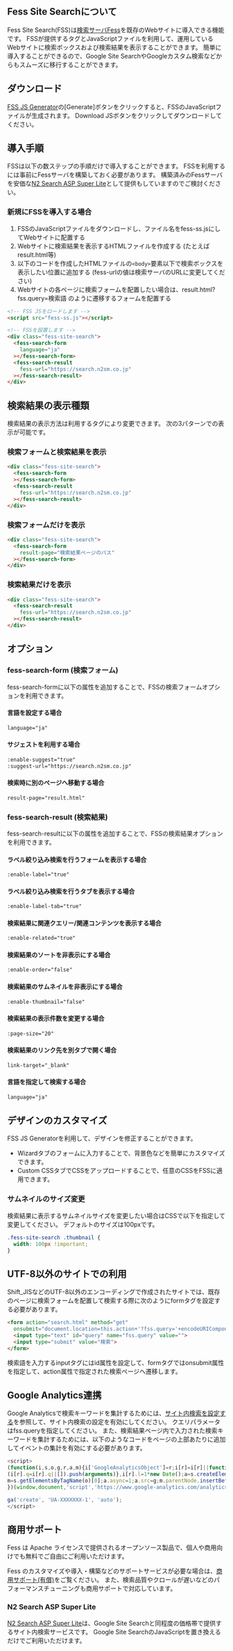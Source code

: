 ## Fess Site Searchについて

Fess Site Search(FSS)は[検索サーバFess](http://fess.codelibs.org/ja/)を既存のWebサイトに導入できる機能です。
FSSが提供するタグとJavaScriptファイルを利用して、運用しているWebサイトに検索ボックスおよび検索結果を表示することができます。
簡単に導入することができるので、Google Site SearchやGoogleカスタム検索などからもスムーズに移行することができます。

## ダウンロード

[FSS JS Generator](/generator)の[Generate]ボタンをクリックすると、FSSのJavaScriptファイルが生成されます。
Download JSボタンをクリックしてダウンロードしてください。

## 導入手順

FSSは以下の数ステップの手順だけで導入することができます。
FSSを利用するには事前にFessサーバを構築しておく必要があります。
構築済みのFessサーバを安価な[N2 Search ASP Super Lite](https://www.n2sm.net/services/n2search-asp-lite.html)として提供もしていますのでご検討ください。

### 新規にFSSを導入する場合

1. FSSのJavaScriptファイルをダウンロードし、ファイル名をfess-ss.jsにしてWebサイトに配置する
1. Webサイトに検索結果を表示するHTMLファイルを作成する (たとえばresult.html等)
1. 以下のコードを作成したHTMLファイルの`<body>`要素以下で検索ボックスを表示したい位置に追加する (fess-urlの値は検索サーバのURLに変更してください)
1. Webサイトの各ページに検索フォームを配置したい場合は、result.html?fss.query=検索語 のように遷移するフォームを配置する

```html
<!-- FSS JSをロードします -->
<script src="fess-ss.js"></script>

<!-- FSSを設置します -->
<div class="fess-site-search">
  <fess-search-form
    language="ja"
  ></fess-search-form>
  <fess-search-result
    fess-url="https://search.n2sm.co.jp"
  ></fess-search-result>
</div>
```

## 検索結果の表示種類

検索結果の表示方法は利用するタグにより変更できます。
次の3パターンでの表示が可能です。

### 検索フォームと検索結果を表示
```html
<div class="fess-site-search">
  <fess-search-form
  ></fess-search-form>
  <fess-search-result
    fess-url="https://search.n2sm.co.jp"
  ></fess-search-result>
</div>
```

### 検索フォームだけを表示
```html
<div class="fess-site-search">
  <fess-search-form
    result-page="検索結果ページのパス"
  ></fess-search-form>
</div>
```

### 検索結果だけを表示
```html
<div class="fess-site-search">
  <fess-search-result
    fess-url="https://search.n2sm.co.jp"
  ></fess-search-result>
</div>
```

## オプション

### fess-search-form (検索フォーム)
fess-search-formに以下の属性を追加することで、FSSの検索フォームオプションを利用できます。

#### 言語を設定する場合
```html
language="ja"
```

#### サジェストを利用する場合
```html
:enable-suggest="true"
:suggest-url="https://search.n2sm.co.jp"
```

#### 検索時に別のページへ移動する場合
```html
result-page="result.html"
```

### fess-search-result (検索結果)
fess-search-resultに以下の属性を追加することで、FSSの検索結果オプションを利用できます。

#### ラベル絞り込み検索を行うフォームを表示する場合
```html
:enable-label="true"
```

#### ラベル絞り込み検索を行うタブを表示する場合
```html
:enable-label-tab="true"
```

#### 検索結果に関連クエリー/関連コンテンツを表示する場合
```html
:enable-related="true"
```

#### 検索結果のソートを非表示にする場合
```html
:enable-order="false"
```

#### 検索結果のサムネイルを非表示にする場合
```html
:enable-thumbnail="false"
```

#### 検索結果の表示件数を変更する場合
```html
:page-size="20"
```

#### 検索結果のリンク先を別タブで開く場合
```html
link-target="_blank"
```

#### 言語を指定して検索する場合
```html
language="ja"
```

## デザインのカスタマイズ

FSS JS Generatorを利用して、デザインを修正することができます。

* Wizardタブのフォームに入力することで、背景色などを簡単にカスタマイズできます。
* Custom CSSタブでCSSをアップロードすることで、任意のCSSをFSSに適用できます。

### サムネイルのサイズ変更

検索結果に表示するサムネイルサイズを変更したい場合はCSSで以下を指定して変更してください。
デフォルトのサイズは100pxです。

```css
.fess-site-search .thumbnail {
  width: 100px !important;
}
```

## UTF-8以外のサイトでの利用

Shift\_JISなどのUTF-8以外のエンコーディングで作成されたサイトでは、既存のページに検索フォームを配置して検索する際に次のようにformタグを設定する必要があります。

```html
<form action="search.html" method="get"
  onsubmit="document.location=this.action+'?fss.query='+encodeURIComponent(document.getElementById('query').value);return false">
  <input type="text" id="query" name="fss.query" value="">
  <input type="submit" value="検索">
</form>
```

検索語を入力するinputタグにはid属性を設定して、formタグではonsubmit属性を指定して、action属性で指定された検索ページへ遷移します。


## Google Analytics連携

Google Analyticsで検索キーワードを集計するためには、[サイト内検索を設定する](https://support.google.com/analytics/answer/1012264)を参照して、サイト内検索の設定を有効にしてください。
クエリパラメータはfss.queryを指定してください。
また、検索結果ページ内で入力された検索キーワードを集計するためには、以下のようなコードをページの上部あたりに追加してイベントの集計を有効にする必要があります。
```javascript
<script>
(function(i,s,o,g,r,a,m){i['GoogleAnalyticsObject']=r;i[r]=i[r]||function(){
(i[r].q=i[r].q||[]).push(arguments)},i[r].l=1*new Date();a=s.createElement(o),
m=s.getElementsByTagName(o)[0];a.async=1;a.src=g;m.parentNode.insertBefore(a,m)
})(window,document,'script','https://www.google-analytics.com/analytics.js','ga');

ga('create', 'UA-XXXXXXX-1', 'auto');
</script>
```

## 商用サポート

Fess は Apache ライセンスで提供されるオープンソース製品で、個人や商用向けでも無料でご自由にご利用いただけます。

Fess のカスタマイズや導入・構築などのサポートサービスが必要な場合は、[商用サポート(有償)](https://www.n2sm.net/products/n2search.html)をご覧ください。
また、検索品質やクロールが遅いなどのパフォーマンスチューニングも商用サポートで対応しています。

### N2 Search ASP Super Lite

[N2 Search ASP Super Lite](https://www.n2sm.net/services/n2search-asp-lite.html)は、Google Site Searchと同程度の価格帯で提供するサイト内検索サービスです。
Google Site SearchのJavaScriptを置き換えるだけでご利用いただけます。
